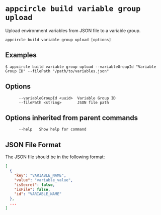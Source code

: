 # `appcircle build variable group upload`

Upload environment variables from JSON file to a variable group.

```plaintext
appcircle build variable group upload [options]
```

## Examples

```plaintext
$ appcircle build variable group upload --variableGroupId "Variable Group ID" --filePath "/path/to/variables.json"
```
         
## Options

```plaintext
      --variableGroupId <uuid>  Variable Group ID
      --filePath <string>       JSON file path
```                       

## Options inherited from parent commands

```plaintext
      --help   Show help for command
```

## JSON File Format

The JSON file should be in the following format:

```json
[
  {
    "key": "VARIABLE_NAME",
    "value": "variable_value",
    "isSecret": false,
    "isFile": false,
    "id": "VARIABLE_NAME"
  },
  ...
]
``` 